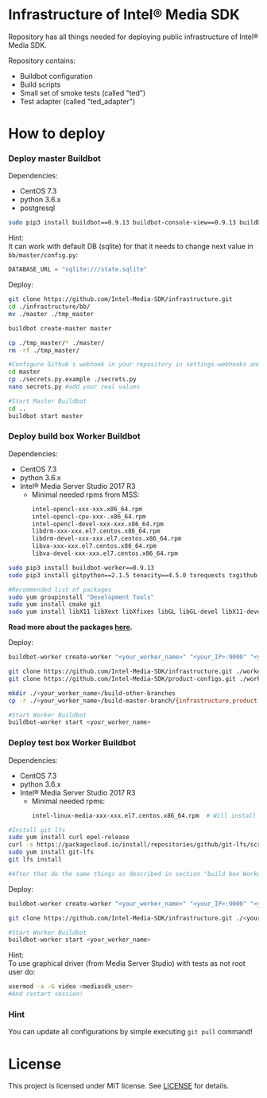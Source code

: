 # Infrastructure of Intel® Media SDK
Repository has all things needed for deploying public infrastructure of Intel® Media SDK.  
  
Repository contains:  
- Buildbot configuration
- Build scripts
- Small set of smoke tests (called "ted")
- Test adapter (called "ted_adapter")


# How to deploy
### Deploy master Buildbot
Dependencies:
- CentOS 7.3
- python 3.6.x
- postgresql

```bash
sudo pip3 install buildbot==0.9.13 buildbot-console-view==0.9.13 buildbot-waterfall-view==0.9.13 buildbot-grid-view==0.9.13 buildbot-www==0.9.13
```
Hint:  
It can work with default DB (sqlite) for that it needs to change next value in `bb/master/config.py`:
```python
DATABASE_URL = "sqlite:///state.sqlite"
```

Deploy:
```bash
git clone https://github.com/Intel-Media-SDK/infrastructure.git
cd ./infrastructure/bb/
mv ./master ./tmp_master

buildbot create-master master

cp ./tmp_master/* ./master/
rm -rf ./tmp_master/

#Configure Github`s webhook in your repository in settings-webhooks and create Github`s token after that do:
cd master
cp ./secrets.py.example ./secrets.py
nano secrets.py #add your real values

#Start Master Buildbot
cd ..
buildbot start master

```
### Deploy build box Worker Buildbot
Dependencies:
- CentOS 7.3
- python 3.6.x
- Intel® Media Server Studio 2017 R3
  - Minimal needed rpms from MSS:
      ```bash
      intel-opencl-xxx-xxx.x86_64.rpm
      intel-opencl-cpu-xxx-.x86_64.rpm
      intel-opencl-devel-xxx-xxx.x86_64.rpm
      libdrm-xxx-xxx.el7.centos.x86_64.rpm
      libdrm-devel-xxx-xxx.el7.centos.x86_64.rpm
      libva-xxx-xxx.el7.centos.x86_64.rpm
      libva-devel-xxx-xxx.el7.centos.x86_64.rpm
      ```


```bash
sudo pip3 install buildbot-worker==0.9.13
sudo pip3 install gitpython==2.1.5 tenacity==4.5.0 txrequests txgithub service_identity

#Recommended list of packages
sudo yum groupinstall "Development Tools"
sudo yum install cmake git
sudo yum install libX11 libXext libXfixes libGL libGL-devel libX11-devel 
```
**Read more about the packages [here](docs/packages.md).**

Deploy:
```bash
buildbot-worker create-worker "<your_worker_name>" "<your_IP>:9000" "<your_worker_name>" "pass"

git clone https://github.com/Intel-Media-SDK/infrastructure.git ./worker-build/build-master-branch/infrastructure
git clone https://github.com/Intel-Media-SDK/product-configs.git ./worker-build/build-master-branch/product-configs

mkdir ./<your_worker_name>/build-other-branches
cp -r ./<your_worker_name>/build-master-branch/{infrastructure,product-configs} ./<your_worker_name>/build-other-branches/

#Start Worker Buildbot
buildbot-worker start <your_worker_name>
```

### Deploy test box Worker Buildbot
Dependencies:
- CentOS 7.3
- python 3.6.x
- Intel® Media Server Studio 2017 R3
  - Minimal needed rpms:
      ```bash
      intel-linux-media-xxx-xxx.el7.centos.x86_64.rpm  # Will install iHD_drv_video.so etc
      ```

```bash
#Install git lfs
sudo yum install curl epel-release
curl -s https://packagecloud.io/install/repositories/github/git-lfs/script.rpm.sh | sudo bash
sudo yum install git-lfs
git lfs install

#After that do the same things as described in section "build box Worker"
```

Deploy:
```bash
buildbot-worker create-worker "<your_worker_name>" "<your_IP>:9000" "<your_worker_name>" "pass"

git clone https://github.com/Intel-Media-SDK/infrastructure.git ./<your_worker_name>/test/infrastructure

#Start Worker Buildbot
buildbot-worker start <your_worker_name>
```
Hint:  
To use graphical driver (from Media Server Studio) with tests as not root user do: 
```bash
usermod -a -G video <mediasdk_user>
#And restart session!
```

### Hint
You can update all configurations by simple executing `git pull` command!


# License
This project is licensed under MIT license. See [LICENSE](./LICENSE) for details.
